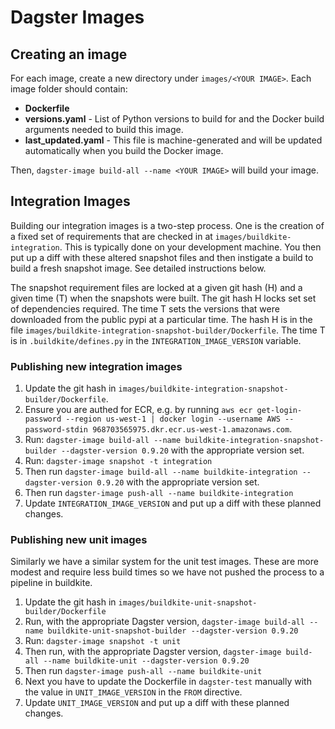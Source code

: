# Dagster Images

## Creating an image

For each image, create a new directory under `images/<YOUR IMAGE>`. Each image folder should
contain:

- **Dockerfile**
- **versions.yaml** - List of Python versions to build for and the Docker build arguments needed to
  build this image.
- **last_updated.yaml** - This file is machine-generated and will be updated automatically when you
  build the Docker image.

Then, `dagster-image build-all --name <YOUR IMAGE>` will build your image.

## Integration Images

Building our integration images is a two-step process. One is the creation of a fixed set of
requirements that are checked in at `images/buildkite-integration`. This is typically done on your
development machine. You then put up a diff with these altered snapshot files and then instigate a
build to build a fresh snapshot image. See detailed instructions below.

The snapshot requirement files are locked at a given git hash (H) and a given time (T) when the
snapshots were built. The git hash H locks set set of dependencies required. The time T sets the
versions that were downloaded from the public pypi at a particular time. The hash H is in the file
`images/buildkite-integration-snapshot-builder/Dockerfile`. The time T is in `.buildkite/defines.py`
in the `INTEGRATION_IMAGE_VERSION` variable.

### Publishing new integration images

1. Update the git hash in `images/buildkite-integration-snapshot-builder/Dockerfile`.
2. Ensure you are authed for ECR, e.g. by running
   `aws ecr get-login-password --region us-west-1 | docker login --username AWS --password-stdin 968703565975.dkr.ecr.us-west-1.amazonaws.com`.
3. Run: `dagster-image build-all --name buildkite-integration-snapshot-builder --dagster-version 0.9.20`
   with the appropriate version set.
4. Run: `dagster-image snapshot -t integration`
5. Then run `dagster-image build-all --name buildkite-integration --dagster-version 0.9.20` with
   the appropriate version set.
6. Then run `dagster-image push-all --name buildkite-integration`
7. Update `INTEGRATION_IMAGE_VERSION` and put up a diff with these planned changes.

### Publishing new unit images

Similarly we have a similar system for the unit test images. These are more
modest and require less build times so we have not pushed the process
to a pipeline in buildkite.

1. Update the git hash in `images/buildkite-unit-snapshot-builder/Dockerfile`
2. Run, with the appropriate Dagster version,
   `dagster-image build-all --name buildkite-unit-snapshot-builder --dagster-version 0.9.20`
3. Run: `dagster-image snapshot -t unit`
4. Then run, with the appropriate Dagster version,
   `dagster-image build-all --name buildkite-unit --dagster-version 0.9.20`
5. Then run `dagster-image push-all --name buildkite-unit`
6. Next you have to update the Dockerfile in `dagster-test` manually with the value in
   `UNIT_IMAGE_VERSION` in the `FROM` directive.
7. Update `UNIT_IMAGE_VERSION` and put up a diff with these planned changes.
